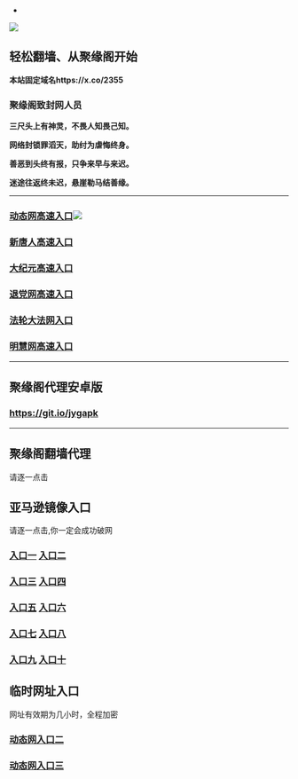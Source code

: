 * 
![](https://raw.githubusercontent.com/hao369/a/master/j.jpg)



## 轻松翻墙、从聚缘阁开始

**本站固定域名https://x.co/2355**

### 聚缘阁致封网人员

**三尺头上有神灵，不畏人知畏己知。**

**网络封锁罪滔天，助纣为虐悔终身。**

**善恶到头终有报，只争来早与来迟。**

**迷途往返终未迟，悬崖勒马结善缘。**

***

### [动态网高速入口]( https://jpikkcc6p1.execute-api.us-east-2.amazonaws.com/25147-32/?id=2)![](https://raw.githubusercontent.com/hao369/a/master/jygdl.gif)

### [新唐人高速入口]( https://jpikkcc6p1.execute-api.us-east-2.amazonaws.com/25147-32/?id=5)

### [大纪元高速入口]( https://jpikkcc6p1.execute-api.us-east-2.amazonaws.com/25147-32/?id=7)

### [退党网高速入口]( https://jpikkcc6p1.execute-api.us-east-2.amazonaws.com/25147-32/?id=8)

### [法轮大法网入口]( https://jpikkcc6p1.execute-api.us-east-2.amazonaws.com/25147-32/?id=15)

### [明慧网高速入口]( https://jpikkcc6p1.execute-api.us-east-2.amazonaws.com/25147-32/?id=3)


***


##  聚缘阁代理安卓版

### https://git.io/jygapk


***


## 聚缘阁翻墙代理 



请逐一点击

## 亚马逊镜像入口 

请逐一点击,你一定会成功破网

### **[入口一](https://s3-ap-southeast-2.amazonaws.com/jyg1/jyg.html)** **[入口二]( https://s3.eu-west-2.amazonaws.com/jyg2/jyg.html)**


### **[入口三](https://s3.eu-central-1.amazonaws.com/jyg3/jyg.html)**  **[入口四](https://s3-ap-southeast-1.amazonaws.com/jyg4/jyg.html)**

### **[入口五](https://s3.ap-south-1.amazonaws.com/jyg5/jyg.html)**  **[入口六](https://s3-us-west-1.amazonaws.com/jyg6/jyg.html)**


###  **[入口七](https://s3-us-west-2.amazonaws.com/jyg7/jyg.html)**  **[入口八](https://s3-eu-west-1.amazonaws.com/jyg8/jyg.html)**


###  **[入口九](https://s3-ap-northeast-1.amazonaws.com/jyg9/jyg.html)**  **[入口十](https://s3.amazonaws.com/dtw/jyg.html)**



## 临时网址入口 

网址有效期为几小时，全程加密

### [动态网入口二](https://x.co/ddg)

### [动态网入口三](https://x.co/ddf)



